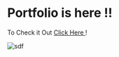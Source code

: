 # Portfolio is here !! 

 To Check it Out  <a href="https://shu6h4m.github.io/in/"> Click Here </a> !

 ![sdf](https://user-images.githubusercontent.com/37971771/118632613-39844000-b7ee-11eb-8f67-16db5f4915c7.png)
